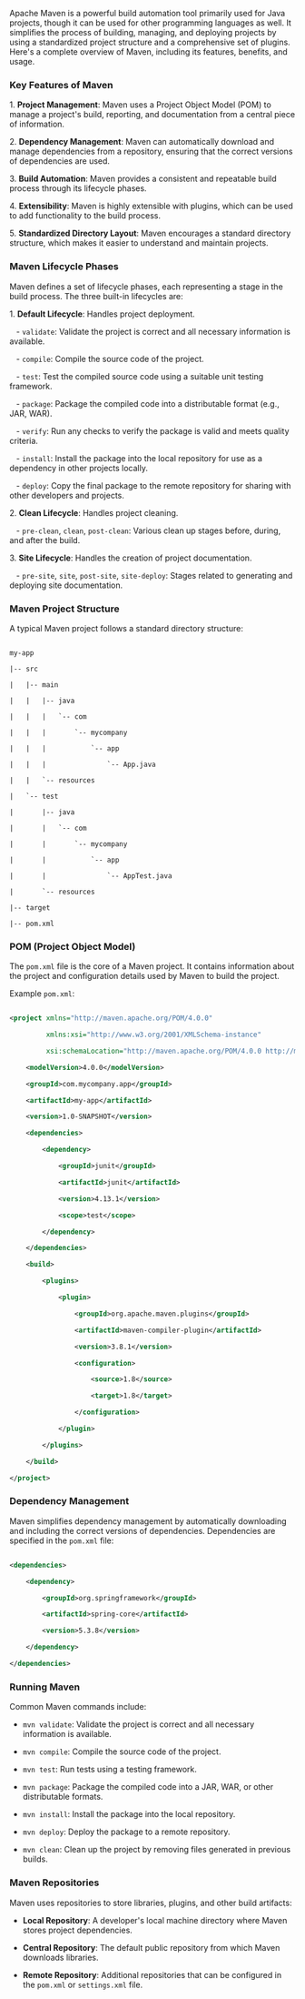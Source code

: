 Apache Maven is a powerful build automation tool primarily used for Java projects, though it can be used for other programming languages as well. It simplifies the process of building, managing, and deploying projects by using a standardized project structure and a comprehensive set of plugins. Here's a complete overview of Maven, including its features, benefits, and usage.

### Key Features of Maven

1\. **Project Management**: Maven uses a Project Object Model (POM) to manage a project's build, reporting, and documentation from a central piece of information.

2\. **Dependency Management**: Maven can automatically download and manage dependencies from a repository, ensuring that the correct versions of dependencies are used.

3\. **Build Automation**: Maven provides a consistent and repeatable build process through its lifecycle phases.

4\. **Extensibility**: Maven is highly extensible with plugins, which can be used to add functionality to the build process.

5\. **Standardized Directory Layout**: Maven encourages a standard directory structure, which makes it easier to understand and maintain projects.

### Maven Lifecycle Phases

Maven defines a set of lifecycle phases, each representing a stage in the build process. The three built-in lifecycles are:

1\. **Default Lifecycle**: Handles project deployment.

   - `validate`: Validate the project is correct and all necessary information is available.

   - `compile`: Compile the source code of the project.

   - `test`: Test the compiled source code using a suitable unit testing framework.

   - `package`: Package the compiled code into a distributable format (e.g., JAR, WAR).

   - `verify`: Run any checks to verify the package is valid and meets quality criteria.

   - `install`: Install the package into the local repository for use as a dependency in other projects locally.

   - `deploy`: Copy the final package to the remote repository for sharing with other developers and projects.

2\. **Clean Lifecycle**: Handles project cleaning.

   - `pre-clean`, `clean`, `post-clean`: Various clean up stages before, during, and after the build.

3\. **Site Lifecycle**: Handles the creation of project documentation.

   - `pre-site`, `site`, `post-site`, `site-deploy`: Stages related to generating and deploying site documentation.

### Maven Project Structure

A typical Maven project follows a standard directory structure:

```

my-app

|-- src

|   |-- main

|   |   |-- java

|   |   |   `-- com

|   |   |       `-- mycompany

|   |   |           `-- app

|   |   |               `-- App.java

|   |   `-- resources

|   `-- test

|       |-- java

|       |   `-- com

|       |       `-- mycompany

|       |           `-- app

|       |               `-- AppTest.java

|       `-- resources

|-- target

|-- pom.xml

```

### POM (Project Object Model)

The `pom.xml` file is the core of a Maven project. It contains information about the project and configuration details used by Maven to build the project.

Example `pom.xml`:

```xml

<project xmlns="http://maven.apache.org/POM/4.0.0"

         xmlns:xsi="http://www.w3.org/2001/XMLSchema-instance"

         xsi:schemaLocation="http://maven.apache.org/POM/4.0.0 http://maven.apache.org/xsd/maven-4.0.0.xsd">

    <modelVersion>4.0.0</modelVersion>

    <groupId>com.mycompany.app</groupId>

    <artifactId>my-app</artifactId>

    <version>1.0-SNAPSHOT</version>

    <dependencies>

        <dependency>

            <groupId>junit</groupId>

            <artifactId>junit</artifactId>

            <version>4.13.1</version>

            <scope>test</scope>

        </dependency>

    </dependencies>

    <build>

        <plugins>

            <plugin>

                <groupId>org.apache.maven.plugins</groupId>

                <artifactId>maven-compiler-plugin</artifactId>

                <version>3.8.1</version>

                <configuration>

                    <source>1.8</source>

                    <target>1.8</target>

                </configuration>

            </plugin>

        </plugins>

    </build>

</project>

```

### Dependency Management

Maven simplifies dependency management by automatically downloading and including the correct versions of dependencies. Dependencies are specified in the `pom.xml` file:

```xml

<dependencies>

    <dependency>

        <groupId>org.springframework</groupId>

        <artifactId>spring-core</artifactId>

        <version>5.3.8</version>

    </dependency>

</dependencies>

```

### Running Maven

Common Maven commands include:

- `mvn validate`: Validate the project is correct and all necessary information is available.

- `mvn compile`: Compile the source code of the project.

- `mvn test`: Run tests using a testing framework.

- `mvn package`: Package the compiled code into a JAR, WAR, or other distributable formats.

- `mvn install`: Install the package into the local repository.

- `mvn deploy`: Deploy the package to a remote repository.

- `mvn clean`: Clean up the project by removing files generated in previous builds.

### Maven Repositories

Maven uses repositories to store libraries, plugins, and other build artifacts:

- **Local Repository**: A developer's local machine directory where Maven stores project dependencies.

- **Central Repository**: The default public repository from which Maven downloads libraries.

- **Remote Repository**: Additional repositories that can be configured in the `pom.xml` or `settings.xml` file.
